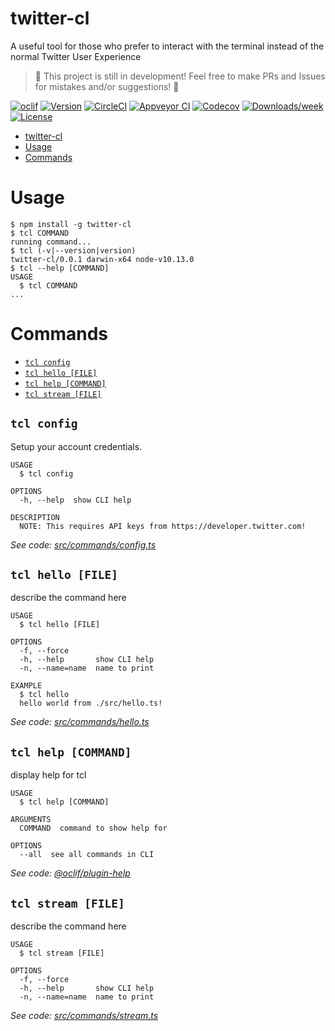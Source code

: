 # twitter-cl

A useful tool for those who prefer to interact with the terminal instead of the normal Twitter User Experience

 > 🚨 This project is still in development! Feel free to make PRs and Issues for mistakes and/or suggestions! 🚨

[![oclif](https://img.shields.io/badge/cli-oclif-brightgreen.svg)](https://oclif.io)
[![Version](https://img.shields.io/npm/v/twitter-cl.svg)](https://npmjs.org/package/twitter-cl)
[![CircleCI](https://circleci.com/gh/leeandher/twitter-cl/tree/master.svg?style=shield)](https://circleci.com/gh/leeandher/twitter-cl/tree/master)
[![Appveyor CI](https://ci.appveyor.com/api/projects/status/github/leeandher/twitter-cl?branch=master&svg=true)](https://ci.appveyor.com/project/leeandher/twitter-cl/branch/master)
[![Codecov](https://codecov.io/gh/leeandher/twitter-cl/branch/master/graph/badge.svg)](https://codecov.io/gh/leeandher/twitter-cl)
[![Downloads/week](https://img.shields.io/npm/dw/twitter-cl.svg)](https://npmjs.org/package/twitter-cl)
[![License](https://img.shields.io/npm/l/twitter-cl.svg)](https://github.com/leeandher/twitter-cl/blob/master/package.json)

<!-- toc -->
* [twitter-cl](#twitter-cl)
* [Usage](#usage)
* [Commands](#commands)
<!-- tocstop -->

# Usage

<!-- usage -->
```sh-session
$ npm install -g twitter-cl
$ tcl COMMAND
running command...
$ tcl (-v|--version|version)
twitter-cl/0.0.1 darwin-x64 node-v10.13.0
$ tcl --help [COMMAND]
USAGE
  $ tcl COMMAND
...
```
<!-- usagestop -->

# Commands

<!-- commands -->
* [`tcl config`](#tcl-config)
* [`tcl hello [FILE]`](#tcl-hello-file)
* [`tcl help [COMMAND]`](#tcl-help-command)
* [`tcl stream [FILE]`](#tcl-stream-file)

## `tcl config`

Setup your account credentials.

```
USAGE
  $ tcl config

OPTIONS
  -h, --help  show CLI help

DESCRIPTION
  NOTE: This requires API keys from https://developer.twitter.com!
```

_See code: [src/commands/config.ts](https://github.com/leeandher/twitter-cl/blob/v0.0.1/src/commands/config.ts)_

## `tcl hello [FILE]`

describe the command here

```
USAGE
  $ tcl hello [FILE]

OPTIONS
  -f, --force
  -h, --help       show CLI help
  -n, --name=name  name to print

EXAMPLE
  $ tcl hello
  hello world from ./src/hello.ts!
```

_See code: [src/commands/hello.ts](https://github.com/leeandher/twitter-cl/blob/v0.0.1/src/commands/hello.ts)_

## `tcl help [COMMAND]`

display help for tcl

```
USAGE
  $ tcl help [COMMAND]

ARGUMENTS
  COMMAND  command to show help for

OPTIONS
  --all  see all commands in CLI
```

_See code: [@oclif/plugin-help](https://github.com/oclif/plugin-help/blob/v2.1.4/src/commands/help.ts)_

## `tcl stream [FILE]`

describe the command here

```
USAGE
  $ tcl stream [FILE]

OPTIONS
  -f, --force
  -h, --help       show CLI help
  -n, --name=name  name to print
```

_See code: [src/commands/stream.ts](https://github.com/leeandher/twitter-cl/blob/v0.0.1/src/commands/stream.ts)_
<!-- commandsstop -->
